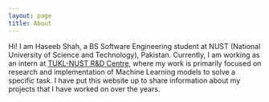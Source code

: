 ```yaml
---
layout: page
title: About
---
```


Hi! I am Haseeb Shah, a BS Software Engineering student at NUST (National University of Science and Technology), Pakistan. Currently, I am working as an intern at [TUKL-NUST R&D Centre](http://tukl.seecs.nust.edu.pk), where my work is primarily focused on research and implementation of Machine Learning models to solve
a specific task. I have put this website up to share information about my projects that I have worked on over the years.

